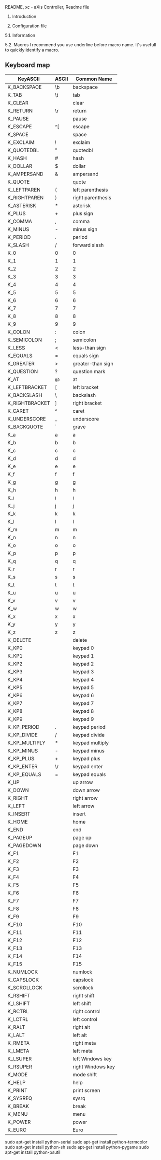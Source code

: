 <meta charset="utf-8">
<meta lang="en" charset="utf-8">

README, xc - aXis Controller, Readme file

1. Introduction

5. Configuration file

5.1. Information

5.2. Macros
I recommend you use underline before macro name. It's usefull to quickly identify a macro.

## Keyboard map
KeyASCII       | ASCII |                    Common Name                      
---------------|-------|-----------------------------------------------------
K_BACKSPACE    | \b    | backspace                                           
K_TAB          | \t    | tab                                                 
K_CLEAR        |       | clear                                               
K_RETURN       | \r    | return                                              
K_PAUSE        |       | pause                                               
K_ESCAPE       | ^[    | escape                                              
K_SPACE        |       | space                                               
K_EXCLAIM      | !     | exclaim                                             
K_QUOTEDBL     | "     | quotedbl                                            
K_HASH         | #     | hash                                                
K_DOLLAR       | $     | dollar                                              
K_AMPERSAND    | &     | ampersand                                           
K_QUOTE        |       | quote                                               
K_LEFTPAREN    | (     | left parenthesis                                    
K_RIGHTPAREN   | )     | right parenthesis                                   
K_ASTERISK     | *     | asterisk                                            
K_PLUS         | +     | plus sign                                           
K_COMMA        | ,     | comma                                               
K_MINUS        | -     | minus sign                                          
K_PERIOD       | .     | period                                              
K_SLASH        | /     | forward slash                                       
K_0            | 0     | 0                                                   
K_1            | 1     | 1                                                   
K_2            | 2     | 2                                                   
K_3            | 3     | 3                                                   
K_4            | 4     | 4                                                   
K_5            | 5     | 5                                                   
K_6            | 6     | 6                                                   
K_7            | 7     | 7                                                   
K_8            | 8     | 8                                                   
K_9            | 9     | 9                                                   
K_COLON        | :     | colon                                               
K_SEMICOLON    | ;     | semicolon                                           
K_LESS         | <     | less-than sign                                      
K_EQUALS       | =     | equals sign                                         
K_GREATER      | >     | greater-than sign                                   
K_QUESTION     | ?     | question mark                                       
K_AT           | @     | at                                                  
K_LEFTBRACKET  | [     | left bracket                                        
K_BACKSLASH    | \     | backslash                                           
K_RIGHTBRACKET | ]     | right bracket                                       
K_CARET        | ^     | caret                                               
K_UNDERSCORE   | _     | underscore                                          
K_BACKQUOTE    | `     | grave                                               
K_a            | a     | a                                                   
K_b            | b     | b                                                   
K_c            | c     | c                                                   
K_d            | d     | d                                                   
K_e            | e     | e                                                   
K_f            | f     | f                                                   
K_g            | g     | g                                                   
K_h            | h     | h                                                   
K_i            | i     | i                                                   
K_j            | j     | j                                                   
K_k            | k     | k                                                   
K_l            | l     | l                                                   
K_m            | m     | m                                                   
K_n            | n     | n                                                   
K_o            | o     | o                                                   
K_p            | p     | p                                                   
K_q            | q     | q                                                   
K_r            | r     | r                                                   
K_s            | s     | s                                                   
K_t            | t     | t                                                   
K_u            | u     | u                                                   
K_v            | v     | v                                                   
K_w            | w     | w                                                   
K_x            | x     | x                                                   
K_y            | y     | y                                                   
K_z            | z     | z                                                   
K_DELETE       |       | delete                                              
K_KP0          |       | keypad 0                                            
K_KP1          |       | keypad 1                                            
K_KP2          |       | keypad 2                                            
K_KP3          |       | keypad 3                                            
K_KP4          |       | keypad 4                                            
K_KP5          |       | keypad 5                                            
K_KP6          |       | keypad 6                                            
K_KP7          |       | keypad 7                                            
K_KP8          |       | keypad 8                                            
K_KP9          |       | keypad 9                                            
K_KP_PERIOD    | .     | keypad period                                       
K_KP_DIVIDE    | /     | keypad divide                                       
K_KP_MULTIPLY  | *     | keypad multiply                                     
K_KP_MINUS     | -     | keypad minus                                        
K_KP_PLUS      | +     | keypad plus                                         
K_KP_ENTER     | \r    | keypad enter                                        
K_KP_EQUALS    | =     | keypad equals                                       
K_UP           |       | up arrow                                            
K_DOWN         |       | down arrow                                          
K_RIGHT        |       | right arrow                                         
K_LEFT         |       | left arrow                                          
K_INSERT       |       | insert                                              
K_HOME         |       | home                                                
K_END          |       | end                                                 
K_PAGEUP       |       | page up                                             
K_PAGEDOWN     |       | page down                                           
K_F1           |       | F1                                                  
K_F2           |       | F2                                                  
K_F3           |       | F3                                                  
K_F4           |       | F4                                                  
K_F5           |       | F5                                                  
K_F6           |       | F6                                                  
K_F7           |       | F7                                                  
K_F8           |       | F8                                                  
K_F9           |       | F9                                                  
K_F10          |       | F10                                                 
K_F11          |       | F11                                                 
K_F12          |       | F12                                                 
K_F13          |       | F13                                                 
K_F14          |       | F14                                                 
K_F15          |       | F15                                                 
K_NUMLOCK      |       | numlock                                             
K_CAPSLOCK     |       | capslock                                            
K_SCROLLOCK    |       | scrollock                                           
K_RSHIFT       |       | right shift                                         
K_LSHIFT       |       | left shift                                          
K_RCTRL        |       | right control                                       
K_LCTRL        |       | left control                                        
K_RALT         |       | right alt                                           
K_LALT         |       | left alt                                            
K_RMETA        |       | right meta                                          
K_LMETA        |       | left meta                                           
K_LSUPER       |       | left Windows key                                    
K_RSUPER       |       | right Windows key                                   
K_MODE         |       | mode shift                                          
K_HELP         |       | help                                                
K_PRINT        |       | print screen                                        
K_SYSREQ       |       | sysrq                                               
K_BREAK        |       | break                                               
K_MENU         |       | menu                                                
K_POWER        |       | power                                               
K_EURO         |       | Euro                                                |

sudo apt-get install python-serial
sudo apt-get install python-termcolor 
sudo apt-get install python-sh
sudo apt-get install python-pygame
sudo apt-get install python-psutil
